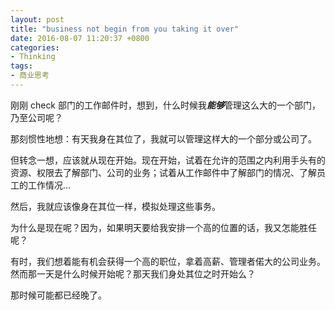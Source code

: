 ```yaml
---
layout: post
title: "business not begin from you taking it over"
date: 2016-08-07 11:20:37 +0800
categories:
- Thinking
tags:
- 商业思考
---
```


刚刚 check 部门的工作邮件时，想到，什么时候我***能够***管理这么大的一个部门，乃至公司呢？

那刻惯性地想：有天我身在其位了，我就可以管理这样大的一个部分或公司了。

但转念一想，应该就从现在开始。现在开始，试着在允许的范围之内利用手头有的资源、权限去了解部门、公司的业务；试着从工作邮件中了解部门的情况、了解员工的工作情况...

然后，我就应该像身在其位一样，模拟处理这些事务。

为什么是现在呢？因为，如果明天要给我安排一个高的位置的话，我又怎能胜任呢？

有时，我们想着能有机会获得一个高的职位，拿着高薪、管理者偌大的公司业务。然而那一天是什么时候开始呢？那天我们身处其位之时开始么？

那时候可能都已经晚了。



